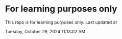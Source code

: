 # For learning purposes only
This repo is for learning purposes only.
Last updated at

Tuesday, October 29, 2024 11:13:02 AM

